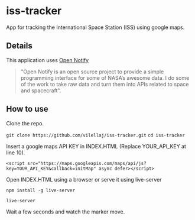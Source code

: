 # iss-tracker
App for tracking the International Space Station (ISS) using google maps.

## Details
This application uses [Open Notify](http://open-notify.org/)

>"Open Notify is an open source project to provide a simple programming interface for some of NASA’s awesome data. I do some of the work to take raw data and turn them into APIs related to space and spacecraft".

## How to use
Clone the repo.

`git clone https://github.com/vilellaj/iss-tracker.git`
`cd iss-tracker`

Insert a google maps API KEY in INDEX.HTML (Replace YOUR_API_KEY at line 10). 

`<script src="https://maps.googleapis.com/maps/api/js?key=YOUR_API_KEY&callback=initMap" async defer></script>`

Open INDEX.HTML using a browser or serve it using live-server 

`npm install -g live-server`

`live-server`

Wait a few seconds and watch the marker move.
